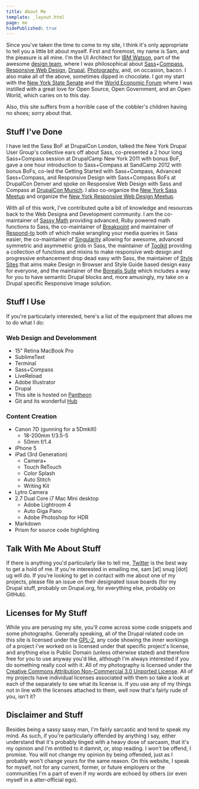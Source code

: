 ```yaml
---
title: About Me
template: _layout.html
page: me
hidePublished: true
---
```

Since you've taken the time to come to my site, I think it's only appropriate to tell you a little bit about myself. First and foremost, my name is Sam, and the pleasure is all mine. I'm the UI Architect for [IBM Watson](http://www.ibm.com/smarterplanet/us/en/ibmwatson/), part of the awesome [design team](http://www.ibm.com/design/), where I wax philosophical about [Sass](http://www.sass-lang.org)+[Compass](http://www.compass-style.com), [Responsive Web Design](/musings/principles-responsive-web-design), [Drupal](http://www.drupal.org), [Photography](/gallery), and, on occasion, bacon. I also make all of the above, sometimes dipped in chocolate. I got my start with the [New York State Senate](http://www.nysenate.gov) and the [World Economic Forum](http://www.weforum.org) where I was instilled with a great love for Open Source, Open Government, and an Open World, which caries on to this day.

Also, this site suffers from a horrible case of the cobbler's children having no shoes; sorry about that.

## Stuff I've Done

I have led the Sass BoF at DrupalCon London, talked the New York Drupal User Group's collective ears off about Sass, co-presented a 2 hour long Sass+Compass session at DrupalCamp New York 2011 with bonus BoF, gave a one hour introduction to Sass+Compass at SandCamp 2012 with bonus BoFs, co-led the Getting Started with Sass+Compass, Advanced Sass+Compass, and Responsive Design with Sass+Compass BoFs at DrupalCon Denver and spoke on Responsive Web Design with Sass and Compass at [DrupalCon Munich](http://snugug.com/munich). I also co-organize the [New York Sass Meetup](http://meetup.com/nyc-sass) and organize the [New York Responsive Web Design Meetup](http://meetup.com/rwd-nyc).

With all of this work, I've contributed quite a bit of knowledge and resources back to the Web Designa and Development community. I am the co-maintainer of [Sassy Math](github.com/scottkellum/Sassy-math) providing advanced, Ruby powered math functions to Sass, the co-maintainer of [Breakpoint](http://github.com/canarymason/breakpoint) and maintainer of [Respond-to](http://github.com/snugug/respond-to) both of which make wrangling your media queries in Sass easier, the co-maintainer of [Singularity](https://github.com/scottkellum/singularity) allowing for awesome, advanced symmetric and asymmetric grids in Sass, the maintainer of [Toolkit](https://github.com/snugug/toolkit) providing a collection of functions and mixins to make responsive web design and progressive enhancement drop dead easy with Sass, the maintainer of [Style Sites](https://github.com/snugug/style-sites) that aims make Design in Browser and Style Guide based design easy for everyone, and the maintainer of the [Borealis Suite](http://drupal.org/project/borealis) which includes a way for you to have semantic Drupal blocks and, more amusingly, my take on a Drupal specific Responsive Image solution.

## Stuff I Use

If you're particularly interested, here's a list of the equipment that allows me to do what I do:

### Web Design and Develomment
* 15" Retina MacBook Pro
* SublimeText
* Terminal
* Sass+Compass
* LiveReload
* Adobe Illustrator
* Drupal
* This site is hosted on [Pantheon](http://www.getpantheon.com)
* Git and its wonderful [Hub](http://github.com/snugug)

### Content Creation
* Canon 7D (gunning for a 5DmkIII)
  * 18-200mm f/3.5-5
  * 50mm f/1.4
* iPhone 5
* iPad (3rd Generation)
  * Camera+
  * Touch ReTouch
  * Color Splash
  * Auto Stitch
  * Writing Kit
* Lytro Camera
* 2.7 Dual Core i7 Mac Mini desktop
  * Adobe Lightroom 4
  * Auto Giga Pano
  * Adobe Photoshop for HDR
* Markdown
* Prism for source code highlighting

## Talk With Me About Stuff

If there is anything you'd particularly like to tell me, [Twitter](http://www.twitter.com/Snugug) is the best way to get a hold of me. If you're interested in emailing me, sam [at] snug [dot] ug will do. If you're looking to get in contact with me about one of my projects, please file an issue on their designated issue boards (for my Drupal stuff, probably on Drupal.org, for everything else, probably on GitHub).

## Licenses for My Stuff

While you are perusing my site, you'll come across some code snippets and some photographs. Generally speaking, all of the Drupal related code on this site is licensed under the [GPL-2](http://www.gnu.org/licenses/gpl-2.0.html), any code showing the inner workings of a project i've worked on is licensed under that specific project's license, and anything else is Public Domain (unless otherwise stated) and therefore free for you to use anyway you'd like, although I'm always interested if you do something really cool with it. All of my photography is licensed under the [Creative Commons Attribution Non-Commercial 3.0 Unported License](http://creativecommons.org/licenses/by-nc/3.0/). All of my projects have individual licenses associated with them so take a look at each of the separately to see what its license is. If you use any of my things not in line with the licenses attached to them, well now that's fairly rude of you, isn't it?

## Disclaimer and Stuff

Besides being a sassy sassy man, I'm fairly sarcastic and tend to speak my mind. As such, if you're particularly offended by anything I say, either understand that it's probably tinged with a heavy dose of sarcasm, that it's my opinion and I'm entitled to it damnit, or, stop reading. I won't be offend, I promise. You will not change my opinion by being offended, just as I probably won't change yours for the same reason. On this website, I speak for myself, not for any current, former, or future employers or the communities I'm a part of even if my words are echoed by others (or even myself in a alter-official ego). 

